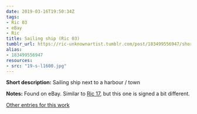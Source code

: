 ```yaml
---
date: 2019-03-16T19:50:34Z
tags:
- Ric 03
- eBay
- Ric
title: Sailing ship (Ric 03)
tumblr_url: https://ric-unknownartist.tumblr.com/post/183499556947/short-description-sailing-ship-next-to-a-harbour
alias:
- 183499556947
resources:
- src: "19-s-l1600.jpg"
---
```


**Short description:** Sailing ship next to a harbour / town

**Notes:** Found on eBay. Similar to [Ric 17](/tags/ric-17), but this one is signed a bit different.

[Other entries for this work](/tags/ric-03)
